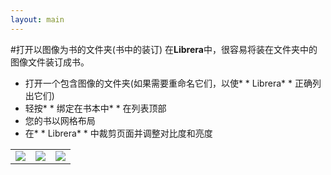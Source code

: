 ```yaml
---
layout: main
---
```


#打开以图像为书的文件夹(书中的装订)
在**Librera**中，很容易将装在文件夹中的图像文件装订成书。

* 打开一个包含图像的文件夹(如果需要重命名它们，以使* * Librera* * 正确列出它们)
* 轻按* * 绑定在书本中* * 在列表顶部
* 您的书以网格布局
* 在* * Librera* * 中裁剪页面并调整对比度和亮度

||||
|-|-|-|
|![](1.png)|![](2.png)|![](3.png)|

